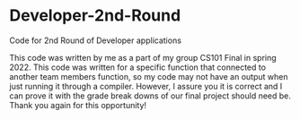 # Developer-2nd-Round
Code for 2nd Round of Developer applications

This code was written by me as a part of my group CS101 Final in spring 2022. This code was written for a specific function that connected to another team members function, so my code may not have an output when just running it through a compiler. However, I assure you it is correct and I can prove it with the grade break downs of our final project should need be. Thank you again for this opportunity!
